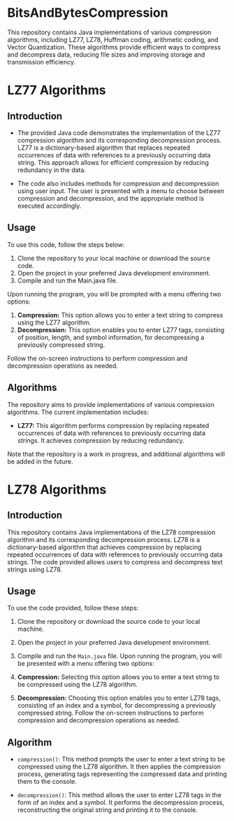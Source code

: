 # BitsAndBytesCompression
This repository contains Java implementations of various compression algorithms, including LZ77, LZ78, Huffman coding, arithmetic coding, and Vector Quantization. These algorithms provide efficient ways to compress and decompress data, reducing file sizes and improving storage and transmission efficiency.

# LZ77 Algorithms

## Introduction
- The provided Java code demonstrates the implementation of the LZ77 compression algorithm and its corresponding decompression process. LZ77 is a dictionary-based algorithm that replaces repeated occurrences of data with references to a previously occurring data string. This approach allows for efficient compression by reducing redundancy in the data.

- The code also includes methods for compression and decompression using user input. The user is presented with a menu to choose between compression and decompression, and the appropriate method is executed accordingly.
## Usage
To use this code, follow the steps below:

1. Clone the repository to your local machine or download the source code.
2. Open the project in your preferred Java development environment.
3. Compile and run the Main.java file.
   
Upon running the program, you will be prompted with a menu offering two options:

1. **Compression:** This option allows you to enter a text string to compress using the LZ77 algorithm.
2. **Decompression:** This option enables you to enter LZ77 tags, consisting of position, length, and symbol information, for decompressing a previously compressed string.
   
Follow the on-screen instructions to perform compression and decompression operations as needed.

## Algorithms
The repository aims to provide implementations of various compression algorithms. The current implementation includes:

- **LZ77:** This algorithm performs compression by replacing repeated occurrences of data with references to previously occurring data strings. It achieves compression by reducing redundancy.

Note that the repository is a work in progress, and additional algorithms will be added in the future.

# LZ78 Algorithms

## Introduction
This repository contains Java implementations of the LZ78 compression algorithm and its corresponding decompression process. LZ78 is a dictionary-based algorithm that achieves compression by replacing repeated occurrences of data with references to previously occurring data strings. The code provided allows users to compress and decompress text strings using LZ78.

## Usage

To use the code provided, follow these steps:

1. Clone the repository or download the source code to your local machine.
2. Open the project in your preferred Java development environment.
3. Compile and run the `Main.java` file.
Upon running the program, you will be presented with a menu offering two options:

1. **Compression:** Selecting this option allows you to enter a text string to be compressed using the LZ78 algorithm.
2. **Decompression:** Choosing this option enables you to enter LZ78 tags, consisting of an index and a symbol, for decompressing a previously compressed string.
Follow the on-screen instructions to perform compression and decompression operations as needed.

## Algorithm
- `compression()`: This method prompts the user to enter a text string to be compressed using the LZ78 algorithm. It then applies the compression process, generating tags representing the compressed data and printing them to the console.

- `decompression()`: This method allows the user to enter LZ78 tags in the form of an index and a symbol. It performs the decompression process, reconstructing the original string and printing it to the console.


